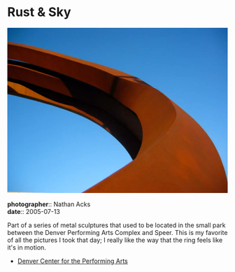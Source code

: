 # Rust & Sky

![A rust-colored metal coil arches from the lower right to upper left of the frame; beyond it is only perfectly clear blue sky](assets/2005-07-13-rust-and-sky.webp)

**photographer**:: Nathan Acks  
**date**:: 2005-07-13

Part of a series of metal sculptures that used to be located in the small park between the Denver Performing Arts Complex and Speer. This is my favorite of all the pictures I took that day; I really like the way that the ring feels like it's in motion.

* [Denver Center for the Performing Arts](http://www.denvercenter.org/)
